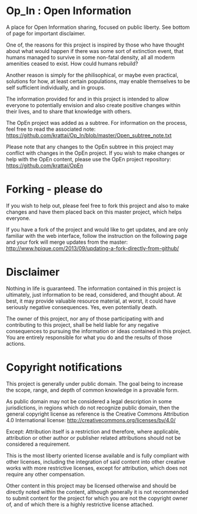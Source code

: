 # Op_In : Open Information
A place for Open Information sharing, focused on public liberty.
See bottom of page for important disclaimer.

One of, the reasons for this project is inspired by those who have thought about what would happen if there was some sort of extinction event, that humans managed to survive in some non-fatal density, all all moderm amenities ceased to exist.  How could humans rebuild?

Another reason is simply for the philisophical, or maybe even practical, solutions for how, at least certain populations, may enable themselves to be self sufficient individually, and in groups.

The information provided for and in this project is intended to allow everyone to potentially envision and also create positive changes within their lives, and to share that knowledge with others.

The OpEn project was added as a subtree.  For information on the process, feel free to read the associated note:
https://github.com/krattai/Op_In/blob/master/Open_subtree_note.txt

Please note that any changes to the OpEn subtree in this project may conflict with changes in the OpEn project.  If you wish to make changes or help with the OpEn content, please use the OpEn project repository:
https://github.com/krattai/OpEn

# Forking - please do
If you wish to help out, please feel free to fork this project and also to make changes and have them placed back on this master project, which helps everyone.

If you have a fork of the project and would like to get updates, and are only familiar with the web interface, follow the instruction on the following page and your fork will merge updates from the master:
http://www.hpique.com/2013/09/updating-a-fork-directly-from-github/

# Disclaimer
Nothing in life is guaranteed.  The information contained in this project is ultimately, just information to be read, considered, and thought about.  At best, it may provide valuable resource material, at worst, it could have seriously negative consequences.  Yes, even potentially death.

The owner of this project, nor any of those participating with and contributing to this project, shall be held liable for any negative consequences to pursuing the information or ideas contained in this project.  You are entirely responsible for what you do and the results of those actions.

# Copyright notifications
This project is generally under public domain.  The goal being to increase the scope, range, and depth of common knowledge in a provable form.

As public domain may not be considered a legal description in some jurisdictions, in regions which do not recognize public domain, then the general copyright license as reference is the Creative Commons Attribution 4.0 International license:
http://creativecommons.org/licenses/by/4.0/

Except:
Attribution itself is a restriction and therefore, where applicable, attribution or other author or publisher related attributions should not be considered a requirement.

This is the most liberty oriented license available and is fully compliant with other licenses, including the integration of said content into other creative works with more restrictive licenses, except for attribution, which does not require any other compensation.

Other content in this project may be licensed otherwise and should be directly noted within the content, although generally it is not recommended to submit content for the project for which you are not the copyright owner of, and of which there is a highly restrictive license attached.
